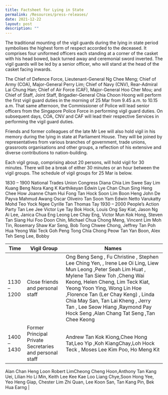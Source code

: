 ```yaml
---
title: Factsheet for Lying in State
permalink: /Resources/press-releases/
date: 2021-12-22
layout: post
description: ""
---
```



The traditional mounting of the vigil guards during the lying in state period symbolises the highest form of respect accorded to the deceased. It comprises four uniformed officers each standing at a corner of the casket with his head bowed, back turned away and ceremonial sword inverted. The vigil guards will be led by a senior officer, who will stand at the head of the casket facing inwards.

The Chief of Defence Force, Lieutenant-General Ng Chee Meng; Chief of Army (COA), Major-General Perry Lim; Chief of Navy (CNV), Rear-Admiral Lai Chung Han; Chief of Air Force (CAF), Major-General Hoo Cher Mou; and Chief of Staff, Joint Staff, Brigadier-General Chia Choon Hoong will perform the first vigil guard duties in the morning of 25 Mar from 9.45 a.m. to 10.15 a.m. That same afternoon, the Commissioner of Police will lead senior officers from the Singapore Police Force in performing vigil guard duties. On subsequent days, COA, CNV and CAF will lead their respective Services in performing the vigil guard duties.

Friends and former colleagues of the late Mr Lee will also hold vigil in his memory during the lying in state at Parliament House. They will be joined by representatives from various branches of government, trade unions, grassroots organisations and other groups, a reflection of his extensive and diverse contributions to nation-building.

Each vigil group, comprising about 20 persons, will hold vigil for 30 minutes. There will be a break of either 30 minutes or an hour between the vigil groups. The schedule of vigil groups for 25 Mar is below.



1830 – 1900
National Trades Union Congress
Diana Chia
Lim Swee Say
Lim Kuang Beng
Nora Kang
K Karthikeyan
Edwin Lye
Chan Chun Sing
Heng Chee How
Joanne Cham Hui Fong
Tan Hock Soon
Lim Boon Heng
John De Payva
Mahmud Awang
Oscar Oliveiro
Tan Soon Yam
Edwin Netto
Varukatty Mohd
Teo Yock Ngee
Cyrille Tan
Thomas Tay
1930 – 2000
People’s Action Party
Tan Lee Jee
Victor Lye
Tay Bok Hock, Louis
Ong Say Kiat, Jason
Ng Ai Lee, Janica
Chua Eng Leong
Lee Chay Eng, Victor
Mun Kok Hong, Steven
Tan Siang Hui
Foo Doon Chin, Michael
Chua Chong Meng, Vincent
Lim Moh Tin, Rosemary
Shaw Kar Seng, Bob
Tong Chwee Chong, Jeffrey
Tan Poh Hua
Yeong Wai Teck
Goh Peng Tong
Chia Chong Peow
Tan Yan Boon, Alex
Teh Seng Lee, Bobby



| Time   |  Vigil Group	 | Names
| -------- | -------- | -------- |
| 1130 – 1200	     | Close friends and personal staff	      | Ong Beng Seng , Fu Christine , Stephen Lee Ching Yen, , Irene Lee Oi Ling, Liew Mun Leong ,Peter Seah Lim Huat , Mylene Tan Siew Toh ,Cheng Wai Keong, Helen Cheng, Lim Teck Kiat, Yeong Yoon Ying, Wong Lin Hoe ,Florence Tan (Ler Chay Keng) , Linda Chia May San, Tan Lai Kheng , Jerry Tan , Lee Seow Hiang ,Raymond Pay Hock Seng ,Alan Chang Tat Seng ,Tan Chee Keong  |
| 1400 – 1430     | Former Principal Private Secretaries and personal staff    | Andrew Tan Kok Kiong,Chee Hong Tat,Leo Yip ,Koh KiangChay,Loh Hock Teck , Moses Lee Kim  Poo, Ho Meng Kit
Alan Chan Heng Loon Robert LimCheong Cheng Hoon,Anthony Tan Kang Uei, Lilian Ho Li Min, Keith Lee Kee Kae
Loo Liang Chye,Soon Hong Yee, Yeo Heng Giap, Chester Lim Zhi Quan, Lee Koon San, Tan Kang Pin, Bek Hua Earng   |